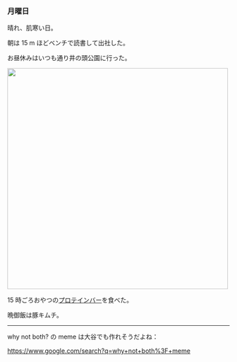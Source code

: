 ### 月曜日

晴れ、肌寒い日。

朝は 15 m ほどベンチで読書して出社した。

お昼休みはいつも通り井の頭公園に行った。

<img src="https://i.imgur.com/XsdUeCX.jpg" width="500">

15 時ごろおやつの[プロテインバー](https://www.asahi-gf.co.jp/products/health/support-food/1pon-manzoku/protein/4946842526345.html)を食べた。

晩御飯は豚キムチ。

---

why not both? の meme は大谷でも作れそうだよね：

https://www.google.com/search?q=why+not+both%3F+meme